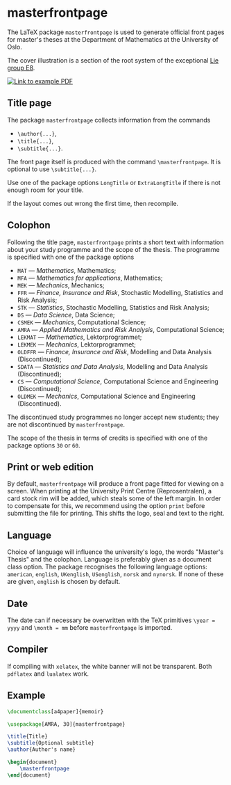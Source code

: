# masterfrontpage
The LaTeX package `masterfrontpage` is used to generate official front pages
for master's theses at the Department of Mathematics at the University of Oslo.

The cover illustration is a section of the root system of the exceptional [Lie group E8](https://en.wikipedia.org/wiki/E8_(mathematics)).

[![Link to example PDF](https://i.imgur.com/FSEEyTN.png)](https://www.duo.uio.no/bitstream/handle/10852/51942/Helso-master.pdf)

## Title page
The package `masterfrontpage` collects information from the commands 
* `\author{...}`,
* `\title{...}`,
* `\subtitle{...}`.

The front page itself is produced with the command `\masterfrontpage`.
It is optional to use `\subtitle{...}`.

Use one of the package options `LongTitle` or `ExtraLongTitle`
if there is not enough room for your title.

If the layout comes out wrong the first time,
then recompile.

## Colophon
Following the title page,
`masterfrontpage` prints a short text with information about your study programme
and the scope of the thesis.
The programme is specified with one of the package options
* `MAT` — *Mathematics*, Mathematics;
* `MFA` — *Mathematics for applications*, Mathematics;
* `MEK` — *Mechanics*, Mechanics;
* `FFR` — *Finance, Insurance and Risk*, Stochastic Modelling, Statistics and Risk Analysis;
* `STK` — *Statistics*, Stochastic Modelling, Statistics and Risk Analysis;
* `DS` — *Data Science*, Data Science;
* `CSMEK` — *Mechanics*, Computational Science;
* `AMRA` — *Applied Mathematics and Risk Analysis*, Computational Science;
* `LEKMAT` — *Mathematics*, Lektorprogrammet;
* `LEKMEK` — *Mechanics*, Lektorprogrammet;
* `OLDFFR` — *Finance, Insurance and Risk*, Modelling and Data Analysis (Discontinued);
* `SDATA` — *Statistics and Data Analysis*, Modelling and Data Analysis (Discontinued);
* `CS` — *Computational Science*, Computational Science and Engineering (Discontinued);
* `OLDMEK` — *Mechanics*, Computational Science and Engineering (Discontinued).

The discontinued study programmes no longer accept new students;
they are not discontinued by `masterfrontpage`.

The scope of the thesis in terms of credits
is specified with one of the package options `30` or `60`.

## Print or web edition
By default,
`masterfrontpage` will produce a front page fitted for viewing on a screen.
When printing at the University Print Centre (Reprosentralen),
a card stock rim will be added,
which steals some of the left margin.
In order to compensate for this,
we recommend using the option `print` before submitting the file for printing.
This shifts the logo, seal and text to the right.

## Language
Choice of language will influence the university's logo,
the words "Master's Thesis" and the colophon.
Language is preferably given as a document class option.
The package recognises the following language options:
`american`, `english`, `UKenglish`, `USenglish`, `norsk` and `nynorsk`.
If none of these are given,
`english` is chosen by default.

## Date
The date can if necessary be overwritten
with the TeX primitives `\year = yyyy` and `\month = mm`
before `masterfrontpage` is imported.

## Compiler
If compiling with `xelatex`,
the white banner will not be transparent.
Both `pdflatex` and `lualatex` work.

## Example
```latex
\documentclass[a4paper]{memoir}

\usepackage[AMRA, 30]{masterfrontpage}

\title{Title}
\subtitle{Optional subtitle}
\author{Author's name}

\begin{document}
    \masterfrontpage
\end{document}
```
